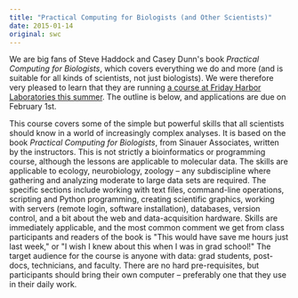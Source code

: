 ```yaml
---
title: "Practical Computing for Biologists (and Other Scientists)"
date: 2015-01-14
original: swc
---
```

<p>
  We are big fans of Steve Haddock and Casey Dunn's book
  <em>Practical Computing for Biologists</em>,
  which covers everything we do and more
  (and is suitable for all kinds of scientists, not just biologists).
  We were therefore very pleased to learn that they are running
  <a href="http://depts.washington.edu/fhl/studentSummer2015.html#SumB-xxxx">a course at Friday Harbor Laboratories this summer</a>.
  The outline is below,
  and applications are due on February 1st.
</p>
<p>
  This course covers some of the simple but powerful skills that all scientists should know in a world of increasingly complex analyses.
  It is based on the book <em>Practical Computing for Biologists</em>, from Sinauer Associates, written by the instructors.
  This is not strictly a bioinformatics or programming course, although the lessons are applicable to molecular data.
  The skills are applicable to ecology, neurobiology, zoology –
  any subdiscipline where gathering and analyzing moderate to large data sets are required.
  The specific sections include working with text files,
  command-line operations,
  scripting and Python programming,
  creating scientific graphics,
  working with servers (remote login, software installation),
  databases,
  version control,
  and a bit about the web and data-acquisition hardware.
  Skills are immediately applicable,
  and the most common comment we get from class participants and readers of the book is
  "This would have save me hours just last week,"
  or "I wish I knew about this when I was in grad school!"
  The target audience for the course is anyone with data: grad students, post-docs, technicians, and faculty.
  There are no hard pre-requisites, but participants should bring their own computer –
  preferably one that they use in their daily work.
</p>
